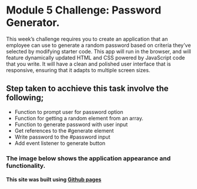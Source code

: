 # Module 5 Challenge: Password Generator.

This week’s challenge requires you to create an application that an employee can use to
generate a random password based on criteria they’ve selected by modifying starter code. This
app will run in the browser, and will feature dynamically updated HTML and CSS powered by
JavaScript code that you write. It will have a clean and polished user interface that is responsive,
ensuring that it adapts to multiple screen sizes.
## Step taken to acchieve this task involve the following;
 - Function to prompt user for password option
 - Function for getting a random element from an array.
 - Function to generate password with user input
 - Get references to the #generate element
 - Write password to the #password input
 - Add event listener to generate button

   
### The image below shows the application appearance and functionality.
#### This site was built using [Github pages](...)

